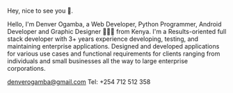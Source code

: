 Hey, nice to see you 👋.

Hello, I'm Denver Ogamba, a Web Developer, Python Programmer, Android Developer and Graphic Designer 👨🏻‍💻 from Kenya. I'm a Results-oriented full stack developer with 3+ years experience developing, testing, and maintaining enterprise applications. Designed and developed applications for various use cases and functional requirements for clients ranging from individuals and small businesses all the way to large enterprise corporations.

denverogamba@gmail.com 
Tel: +254 712 512 358
